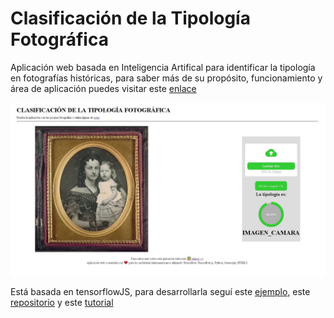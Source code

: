 # Clasificación de la Tipología Fotográfica

Aplicación web basada en Inteligencia Artifical para identificar la tipología en fotografías históricas, para saber más de su propósito, funcionamiento y área de aplicación puedes visitar este
[enlace](https://github.com/gustavolsj/image-recognition)

![captura](./images/Capture.JPG)

Está basada en tensorflowJS, para desarrollarla seguí este [ejemplo,](https://rexsimiloluwah.github.io/PLANT-DISEASE-CLASSIFIER-WEB-APP-TENSORFLOWJS/) este [repositorio](https://github.com/rexsimiloluwah/PLANT-DISEASE-CLASSIFIER-WEB-APP-TENSORFLOWJS) y este [tutorial](https://rexsimiloluwa.medium.com/building-a-plant-disease-classification-web-app-in-keras-and-tensorflow-js-d435829213fa)
